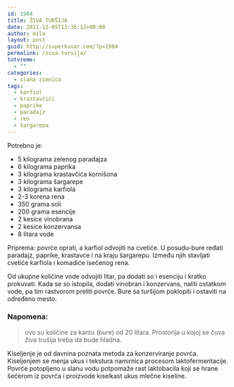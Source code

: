 ```yaml
---
id: 1984
title: ŽIVA TURŠIJA
date: 2011-12-05T13:36:13+00:00
author: mila
layout: post
guid: http://superkuvar.com/?p=1984
permalink: /ziva-tursija/
totvreme:
  - ""
categories:
  - slana zimnica
tags:
  - karfiol
  - krastavčići
  - paprike
  - paradajz
  - ren
  - šargarepa
---
```

Potrebno je:

  * 5 kilograma zelenog paradajza
  * 6 kilograma paprika
  * 3 kilograma krastavčića kornišona
  * 3 kilograma šargarepe
  * 3 kilograma karfiola
  * 2-3 korena rena
  * 350 grama soli
  * 200 grama esencije
  * 2 kesice vinobrana
  * 2 kesice konzervansa
  * 8 litara vode

Priprema: povrće oprati, a karfiol odvojiti na cvetiće. U posudu-bure ređati paradajz, paprike, krastavce i na kraju šargarepu. Između njih stavljati cvetiće karfiola i komadiće isečenog rena.

Od ukupne količine vode odvojiti litar, pa dodati so i esenciju i kratko prokuvati. Kada se so istopila, dodati vinobran i konzervans, naliti ostatkom vode,  pa tim rastvorom preliti povrće. Bure sa turšijom poklopiti i ostaviti na određeno mesto.

### Napomena:
> ovo su količine za kantu (bure) od 20 litara. Prostorija u kojoj se čuva živa trušija treba da bude hladna.

Kiseljenje je od davnina poznata metoda za konzerviranje povrća. Kiseljenjem se menja ukus i tekstura namirnica procesom laktofermentacije. Povrće potopljeno u slanu vodu potpomaže rast laktobacila koji se hrane šećerom iz povrća i proizvode kiselkast ukus mlečne kiseline.